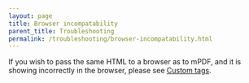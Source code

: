 ```yaml
---
layout: page
title: Browser incompatability
parent_title: Troubleshooting
permalink: /troubleshooting/browser-incompatability.html
---
```


<div id="bpmbook" class="bpmbook" style="direction:ltr;">
<div class="topic_user_field">
<div id="U0">
<p>If you wish to pass the same HTML to a browser as to mPDF, and it is showing incorrectly in the browser, please see <a href="{{ "/html-support/custom-html-tags.html" | prepend: site.baseurl }}">Custom tags</a>.</p>
</div>
</div>

